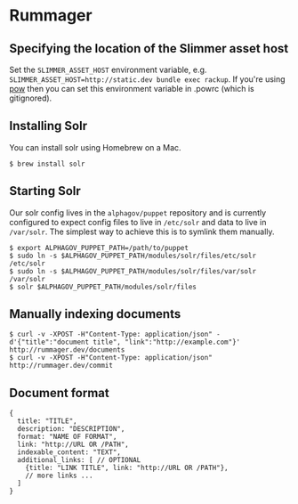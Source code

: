 # Rummager

## Specifying the location of the Slimmer asset host

Set the `SLIMMER_ASSET_HOST` environment variable, e.g. `SLIMMER_ASSET_HOST=http://static.dev bundle exec rackup`.  If you're using [pow](http://pow.cx/) then you can set this environment variable in .powrc (which is gitignored).

## Installing Solr

You can install solr using Homebrew on a Mac.

    $ brew install solr

## Starting Solr

Our solr config lives in the `alphagov/puppet` repository and is currently configured to expect config files to live in `/etc/solr` and data to live in `/var/solr`.  The simplest way to achieve this is to symlink them manually.

    $ export ALPHAGOV_PUPPET_PATH=/path/to/puppet
    $ sudo ln -s $ALPHAGOV_PUPPET_PATH/modules/solr/files/etc/solr /etc/solr
    $ sudo ln -s $ALPHAGOV_PUPPET_PATH/modules/solr/files/var/solr /var/solr
    $ solr $ALPHAGOV_PUPPET_PATH/modules/solr/files

## Manually indexing documents

    $ curl -v -XPOST -H"Content-Type: application/json" -d'{"title":"document title", "link":"http://example.com"}' http://rummager.dev/documents
    $ curl -v -XPOST -H"Content-Type: application/json" http://rummager.dev/commit

## Document format

    {
      title: "TITLE",
      description: "DESCRIPTION",
      format: "NAME OF FORMAT",
      link: "http://URL OR /PATH",
      indexable_content: "TEXT",
      additional_links: [ // OPTIONAL
        {title: "LINK TITLE", link: "http://URL OR /PATH"},
        // more links ...
      ]
    }
